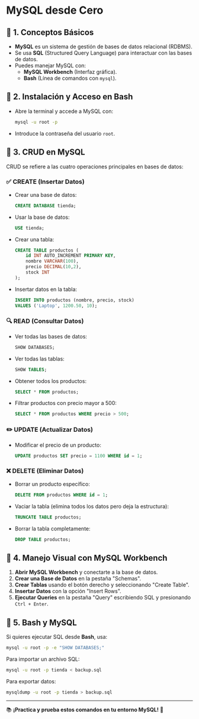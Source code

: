 # MySQL desde Cero

## 📌 1. Conceptos Básicos
- **MySQL** es un sistema de gestión de bases de datos relacional (RDBMS).
- Se usa **SQL** (Structured Query Language) para interactuar con las bases de datos.
- Puedes manejar MySQL con:
  - **MySQL Workbench** (Interfaz gráfica).
  - **Bash** (Línea de comandos con `mysql`).

## 📌 2. Instalación y Acceso en Bash
- Abre la terminal y accede a MySQL con:
  ```bash
  mysql -u root -p
  ```
- Introduce la contraseña del usuario `root`.

## 📌 3. CRUD en MySQL
CRUD se refiere a las cuatro operaciones principales en bases de datos:

### ✅ CREATE (Insertar Datos)
- Crear una base de datos:
  ```sql
  CREATE DATABASE tienda;
  ```
- Usar la base de datos:
  ```sql
  USE tienda;
  ```
- Crear una tabla:
  ```sql
  CREATE TABLE productos (
      id INT AUTO_INCREMENT PRIMARY KEY,
      nombre VARCHAR(100),
      precio DECIMAL(10,2),
      stock INT
  );
  ```
- Insertar datos en la tabla:
  ```sql
  INSERT INTO productos (nombre, precio, stock)
  VALUES ('Laptop', 1200.50, 10);
  ```

### 🔍 READ (Consultar Datos)
- Ver todas las bases de datos:
  ```sql
  SHOW DATABASES;
  ```
- Ver todas las tablas:
  ```sql
  SHOW TABLES;
  ```
- Obtener todos los productos:
  ```sql
  SELECT * FROM productos;
  ```
- Filtrar productos con precio mayor a 500:
  ```sql
  SELECT * FROM productos WHERE precio > 500;
  ```

### ✏️ UPDATE (Actualizar Datos)
- Modificar el precio de un producto:
  ```sql
  UPDATE productos SET precio = 1100 WHERE id = 1;
  ```

### ❌ DELETE (Eliminar Datos)
- Borrar un producto específico:
  ```sql
  DELETE FROM productos WHERE id = 1;
  ```
- Vaciar la tabla (elimina todos los datos pero deja la estructura):
  ```sql
  TRUNCATE TABLE productos;
  ```
- Borrar la tabla completamente:
  ```sql
  DROP TABLE productos;
  ```

## 📌 4. Manejo Visual con MySQL Workbench
1. **Abrir MySQL Workbench** y conectarte a la base de datos.
2. **Crear una Base de Datos** en la pestaña "Schemas".
3. **Crear Tablas** usando el botón derecho y seleccionando "Create Table".
4. **Insertar Datos** con la opción "Insert Rows".
5. **Ejecutar Queries** en la pestaña "Query" escribiendo SQL y presionando `Ctrl + Enter`.

## 📌 5. Bash y MySQL
Si quieres ejecutar SQL desde **Bash**, usa:
```bash
mysql -u root -p -e "SHOW DATABASES;"
```
Para importar un archivo SQL:
```bash
mysql -u root -p tienda < backup.sql
```
Para exportar datos:
```bash
mysqldump -u root -p tienda > backup.sql
```

---
📚 **¡Practica y prueba estos comandos en tu entorno MySQL!** 🚀
